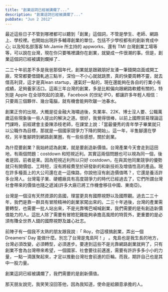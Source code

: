 ```yaml
---
title: "創業這詞已經被講爛了..."
description: "創業這詞已經被講爛了..."
pubDate: "Jun 2 2012"
---
```


最近這些日子不管到哪裡都可以聽到「創業」這個詞，不管是學生、老師、網路上、學校裡。也開始出現許多輔導創業的單位，包括不少學校都有的創新育成中心; 以及知名部落客 Mr.Jamie 所主持的 appworks、還有 TMI 台灣創業工場等等，可以說在台灣，現在你只要嘴裡講你在創業，就變成一件很潮的事。但是，創業這個詞已經被講到爛掉了..

二三十年前差不多是我爸那個年代，創業就是跟親朋好友湊一筆錢開店面或開工廠，常常都要借錢軋過三點半，深怕一不小心就就跳票，真的快要周轉不靈，就去借高利貸，這才是真lean startup，運氣好一點的，現在還能夠在各自的行業小有成績，足夠養家活口。這兩三年台灣的創業，多是比較偏向跟網路軟體有關的，特別是 Apple 在全球吹起的浪潮，Facebook 的世紀 IPO，都讓許多年輕人相信：只要兩三個夥伴、幾台電腦，就有機會能夠吹皺一池春水。

創業正夯的出現，大概是從金融大海嘯過後，失業率、22K、博士沒人要、公職萬歲這些現象後一些人提出的解決之道。很好，我覺得很棒，以前上國際貿易理論這門課時，前經建會主委陳添枝老師，在課堂上說：「當最優秀的青年學子畢業就只以公職作為目標，那就是一個國家競爭力下降的開始」。這一年，半隻腳還在學校，另半隻腳跨到網路創業圈，有一些些感想，關於創業。

為什麼要創業？我始終認為創業，就是要創造新價值。台灣產業今天會走到這田地，有兩個問題：costdown 和短視近利。其實這兩個問題也可以視為同一個，後者是因，前者是果。因為短視近利所以只好 costdown，在與其他同業競爭的優勢就只有開價低、工時短，沒有將經費至於研發新的和新技術及增值性高的產品。現在許多檯面上的大公司還在走一這條路，你說他沒有創造價值嗎？，它還是養活許多台灣人。台灣電子業、硬體廠具有高度競爭力的時代已經過去了，它們所謂台灣社會帶來的價值也隨之遞減(許多大廠已將工作機會移往中國、東南亞)。

台灣是一個沒有天然資源的島國，理當更具有國際視野以及國際觀。過去二三十年，我們是靠一群具有冒險精神的創業家闖出來的。二三十年過後，台灣的產業需要轉型，也需要一批人站出來，不是光靠嘴巴喊喊創業，我們需要的是有創造新價值能力的人。這批人除了需要有冒險犯難能夠承擔高風險的特質外，更重要的是必須有賺全世界人錢的國際視野及雄心壯志。

前陣子有一個我不太熟的朋友跟我說 :「 Roy，你這樣搞創業，弄出一個 Dreamers' Day 能做什麼。別忘了台灣是鬼島阿！」 。鬼島也是我生長的地方，台灣必須改變，必須轉型，必須進步。要達到這些不是光靠網路創業就夠了，只有創業不會為台灣帶來希望，一個國家、社會要往前邁進，需要有許許多多小小的力量，一點一滴匯聚起來，才足以推動台灣社會前進的巨輪。而我，期許自己也是其中一股力量。

創業這詞已經被講爛了，我們需要的是創新價值。

那天朋友說完，我笑笑沒回答他，因為我知道，使命是給願意承擔的人。
